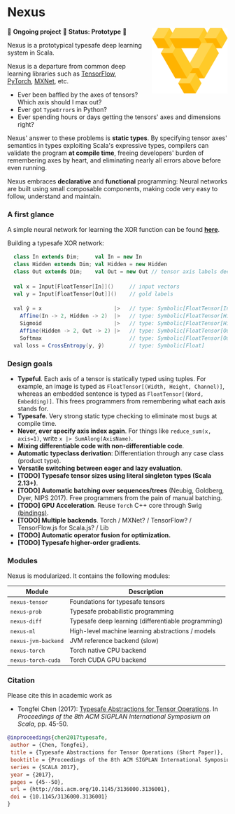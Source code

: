 # Nexus

<img src="images/nexus-logo.svg" align="right" style="padding-left: 20px" height="150px" />

🚧 **Ongoing project** 🚧 **Status: Prototype** 🚧

Nexus is a prototypical typesafe deep learning system in Scala.

Nexus is a departure from common deep learning libraries such as [TensorFlow](http://tensorflow.org), [PyTorch](http://pytorch.org), [MXNet](http://mxnet.io), etc. 

 - Ever been baffled by the axes of tensors? Which axis should I max out? 
 - Ever got `TypeError`s in Python?
 - Ever spending hours or days getting the tensors' axes and dimensions right?

Nexus' answer to these problems is **static types**. By specifying tensor axes' semantics in  types exploiting Scala's expressive types, compilers can validate the program **at compile time**, freeing developers' burden of remembering axes by heart, and eliminating nearly all errors above before even running.
 
Nexus embraces **declarative** and **functional** programming: Neural networks are built using small composable components, making code very easy to follow, understand and maintain.

### A first glance

A simple neural network for learning the XOR function can be found [**here**](https://github.com/ctongfei/nexus/blob/master/jvm-ref-backend/src/test/scala/nexus/XorTest.scala).

Building a typesafe XOR network:
```scala
  class In extends Dim;     val In = new In          
  class Hidden extends Dim; val Hidden = new Hidden
  class Out extends Dim;    val Out = new Out // tensor axis labels declared as types and singletons

  val x = Input[FloatTensor[In]]()     // input vectors
  val y = Input[FloatTensor[Out]]()    // gold labels

  val ŷ = x                       |>   // type: Symbolic[FloatTensor[In]]
    Affine(In -> 2, Hidden -> 2)  |>   // type: Symbolic[FloatTensor[Hidden]]
    Sigmoid                       |>   // type: Symbolic[FloatTensor[Hidden]]
    Affine(Hidden -> 2, Out -> 2) |>   // type: Symbolic[FloatTensor[Out]]
    Softmax                            // type: Symbolic[FloatTensor[Out]]
  val loss = CrossEntropy(y, ŷ)        // type: Symbolic[Float]
``` 

### Design goals

 - **Typeful**. Each axis of a tensor is statically typed using tuples. For example, an image is typed as `FloatTensor[(Width, Height, Channel)]`, whereas an embedded sentence is typed as `FloatTensor[(Word, Embedding)]`. This frees programmers from remembering what each axis stands for.
 - **Typesafe**.  Very strong static type checking to eliminate most bugs at compile time.
 - **Never, ever specify axis index again**. For things like `reduce_sum(x, axis=1)`, write `x |> SumAlong(AxisName)`.
 - **Mixing differentiable code with non-differentiable code**.
 - **Automatic typeclass derivation**: Differentiation through any case class (product type).
 - **Versatile switching between eager and lazy evaluation**.
 - **[TODO] Typesafe tensor sizes using literal singleton types (Scala 2.13+)**. 
 - **[TODO] Automatic batching over sequences/trees** (Neubig, Goldberg, Dyer, NIPS 2017). Free programmers from the pain of manual batching.
 - **[TODO] GPU Acceleration**. Reuse `Torch` C++ core through Swig [(bindings)](https://github.com/ctongfei/JTorch).
 - **[TODO] Multiple backends**. Torch / MXNet? / TensorFlow? / TensorFlow.js for Scala.js? / Lib
 - **[TODO] Automatic operator fusion for optimization.**
 - **[TODO] Typesafe higher-order gradients**.
 
### Modules
Nexus is modularized. It contains the following modules:

| Module               |  Description                                        |
|----------------------|-----------------------------------------------------|
| `nexus-tensor`       | Foundations for typesafe tensors                    |
| `nexus-prob`         | Typesafe probabilistic programming                  |
| `nexus-diff`         | Typesafe deep learning (differentiable programming) |
| `nexus-ml`           | High-level machine learning abstractions / models   |
| `nexus-jvm-backend`  | JVM reference backend (slow)                        |
| `nexus-torch`        | Torch native CPU backend                            |
| `nexus-torch-cuda`   | Torch CUDA GPU backend                              |

 
### Citation
Please cite this in academic work as

  - Tongfei Chen (2017): [Typesafe Abstractions for Tensor Operations](https://arxiv.org/abs/1710.06892). In _Proceedings of the 8th ACM SIGPLAN International Symposium on Scala_, pp. 45-50.

``` bib
@inproceedings{chen2017typesafe,
 author = {Chen, Tongfei},
 title = {Typesafe Abstractions for Tensor Operations (Short Paper)},
 booktitle = {Proceedings of the 8th ACM SIGPLAN International Symposium on Scala},
 series = {SCALA 2017},
 year = {2017},
 pages = {45--50},
 url = {http://doi.acm.org/10.1145/3136000.3136001},
 doi = {10.1145/3136000.3136001}
}
```
